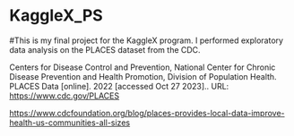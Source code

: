 # KaggleX_PS
#This is my final project for the KaggleX program. I performed exploratory data analysis on the PLACES dataset from the CDC.

Centers for Disease Control and Prevention, National Center for Chronic Disease Prevention and Health Promotion, Division of Population Health. PLACES Data [online]. 2022 [accessed Oct 27 2023].. URL: https://www.cdc.gov/PLACES

https://www.cdcfoundation.org/blog/places-provides-local-data-improve-health-us-communities-all-sizes
